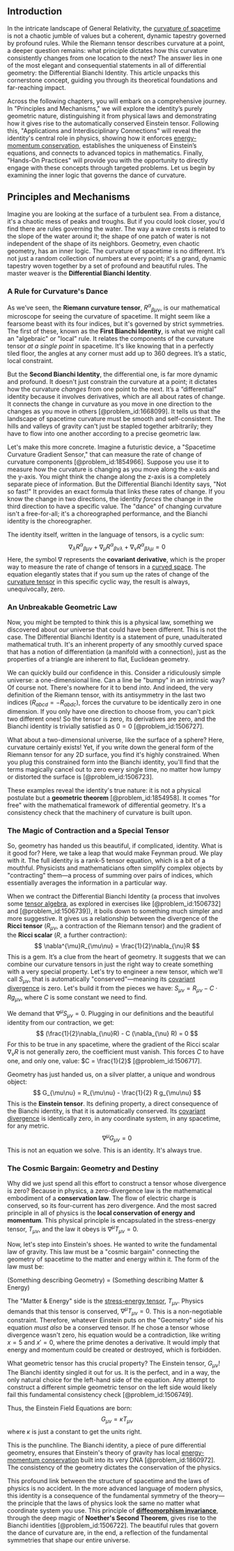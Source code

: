 ## Introduction
In the intricate landscape of General Relativity, the [curvature of spacetime](@article_id:188986) is not a chaotic jumble of values but a coherent, dynamic tapestry governed by profound rules. While the Riemann tensor describes curvature at a point, a deeper question remains: what principle dictates how this curvature consistently changes from one location to the next? The answer lies in one of the most elegant and consequential statements in all of differential geometry: the Differential Bianchi Identity. This article unpacks this cornerstone concept, guiding you through its theoretical foundations and far-reaching impact.

Across the following chapters, you will embark on a comprehensive journey. In "Principles and Mechanisms," we will explore the identity’s purely geometric nature, distinguishing it from physical laws and demonstrating how it gives rise to the automatically conserved Einstein tensor. Following this, "Applications and Interdisciplinary Connections" will reveal the identity's central role in physics, showing how it enforces [energy-momentum conservation](@article_id:190567), establishes the uniqueness of Einstein’s equations, and connects to advanced topics in mathematics. Finally, "Hands-On Practices" will provide you with the opportunity to directly engage with these concepts through targeted problems. Let us begin by examining the inner logic that governs the dance of curvature.

## Principles and Mechanisms

Imagine you are looking at the surface of a turbulent sea. From a distance, it's a chaotic mess of peaks and troughs. But if you could look closer, you'd find there are rules governing the water. The way a wave crests is related to the slope of the water around it; the shape of one patch of water is not independent of the shape of its neighbors. Geometry, even chaotic geometry, has an inner logic. The curvature of spacetime is no different. It’s not just a random collection of numbers at every point; it's a grand, dynamic tapestry woven together by a set of profound and beautiful rules. The master weaver is the **Differential Bianchi Identity**.

### A Rule for Curvature's Dance

As we’ve seen, the **Riemann curvature tensor**, $R^{\alpha}{}_{\beta\mu\nu}$, is our mathematical microscope for seeing the curvature of spacetime. It might seem like a fearsome beast with its four indices, but it's governed by strict symmetries. The first of these, known as the **First Bianchi Identity**, is what we might call an "algebraic" or "local" rule. It relates the components of the curvature tensor *at a single point* in spacetime. It's like knowing that in a perfectly tiled floor, the angles at any corner must add up to 360 degrees. It’s a static, local constraint.

But the **Second Bianchi Identity**, the differential one, is far more dynamic and profound. It doesn't just constrain the curvature at a point; it dictates how the curvature *changes* from one point to the next. It’s a “differential” identity because it involves derivatives, which are all about rates of change. It connects the change in curvature as you move in one direction to the changes as you move in others [@problem_id:1668099]. It tells us that the landscape of spacetime curvature must be smooth and self-consistent. The hills and valleys of gravity can't just be stapled together arbitrarily; they have to flow into one another according to a precise geometric law.

Let's make this more concrete. Imagine a futuristic device, a "Spacetime Curvature Gradient Sensor," that can measure the rate of change of curvature components [@problem_id:1854966]. Suppose you use it to measure how the curvature is changing as you move along the x-axis and the y-axis. You might think the change along the z-axis is a completely separate piece of information. But the Differential Bianchi Identity says, "Not so fast!" It provides an exact formula that links these rates of change. If you know the change in two directions, the identity *forces* the change in the third direction to have a specific value. The "dance" of changing curvature isn't a free-for-all; it's a choreographed performance, and the Bianchi identity is the choreographer.

The identity itself, written in the language of tensors, is a cyclic sum:
$$ \nabla_\lambda R^\alpha{}_{\beta\mu\nu} + \nabla_\mu R^\alpha{}_{\beta\nu\lambda} + \nabla_\nu R^\alpha{}_{\beta\lambda\mu} = 0 $$
Here, the symbol $\nabla$ represents the **covariant derivative**, which is the proper way to measure the rate of change of tensors in a [curved space](@article_id:157539). The equation elegantly states that if you sum up the rates of change of the [curvature tensor](@article_id:180889) in this specific cyclic way, the result is always, unequivocally, zero.

### An Unbreakable Geometric Law

Now, you might be tempted to think this is a physical law, something we discovered about *our* universe that could have been different. This is not the case. The Differential Bianchi Identity is a statement of pure, unadulterated mathematical truth. It's an inherent property of any smoothly curved space that has a notion of differentiation (a manifold with a connection), just as the properties of a triangle are inherent to flat, Euclidean geometry.

We can quickly build our confidence in this. Consider a ridiculously simple universe: a one-dimensional line. Can a line be "bumpy" in an intrinsic way? Of course not. There's nowhere for it to bend *into*. And indeed, the very definition of the Riemann tensor, with its antisymmetry in the last two indices ($R_{abcd} = -R_{abdc}$), forces the curvature to be identically zero in one dimension. If you only have one direction to choose from, you can't pick two different ones! So the tensor is zero, its derivatives are zero, and the Bianchi identity is trivially satisfied as $0=0$ [@problem_id:1506727].

What about a two-dimensional universe, like the surface of a sphere? Here, curvature certainly exists! Yet, if you write down the general form of the Riemann tensor for any 2D surface, you find it's highly constrained. When you plug this constrained form into the Bianchi identity, you'll find that the terms magically cancel out to zero every single time, no matter how lumpy or distorted the surface is [@problem_id:1506723].

These examples reveal the identity's true nature: it is not a physical postulate but a **geometric theorem** [@problem_id:1854958]. It comes "for free" with the mathematical framework of differential geometry. It's a consistency check that the machinery of curvature is built upon.

### The Magic of Contraction and a Special Tensor

So, geometry has handed us this beautiful, if complicated, identity. What is it good for? Here, we take a leap that would make Feynman proud. We play with it. The full identity is a rank-5 tensor equation, which is a bit of a mouthful. Physicists and mathematicians often simplify complex objects by "contracting" them—a process of summing over pairs of indices, which essentially averages the information in a particular way.

When we contract the Differential Bianchi Identity (a process that involves some [tensor algebra](@article_id:161177), as explored in exercises like [@problem_id:1506732] and [@problem_id:1506739]), it boils down to something much simpler and more suggestive. It gives us a relationship between the divergence of the **Ricci tensor** ($R_{\mu\nu}$, a contraction of the Riemann tensor) and the gradient of the **Ricci scalar** ($R$, a further contraction):
$$ \nabla^{\mu}R_{\mu\nu} = \frac{1}{2}\nabla_{\nu}R $$
This is a gem. It’s a clue from the heart of geometry. It suggests that we can combine our curvature tensors in just the right way to create something with a very special property. Let's try to engineer a new tensor, which we'll call $S_{\mu\nu}$, that is automatically "conserved"—meaning its [covariant divergence](@article_id:274545) is zero. Let's build it from the pieces we have: $S_{\mu\nu} = R_{\mu\nu} - C \cdot R g_{\mu\nu}$, where $C$ is some constant we need to find.

We demand that $\nabla^\mu S_{\mu\nu} = 0$. Plugging in our definitions and the beautiful identity from our contraction, we get:
$$ (\frac{1}{2}\nabla_{\nu}R) - C (\nabla_{\nu} R) = 0 $$
For this to be true in any spacetime, where the gradient of the Ricci scalar $\nabla_{\nu}R$ is not generally zero, the coefficient must vanish. This forces $C$ to have one, and only one, value: $C = \frac{1}{2}$ [@problem_id:1506717].

Geometry has just handed us, on a silver platter, a unique and wondrous object:
$$ G_{\mu\nu} = R_{\mu\nu} - \frac{1}{2} R g_{\mu\nu} $$
This is the **Einstein tensor**. Its defining property, a direct consequence of the Bianchi identity, is that it is automatically conserved. Its [covariant divergence](@article_id:274545) is identically zero, in any coordinate system, in any spacetime, for any metric.
$$ \nabla^\mu G_{\mu\nu} = 0 $$
This is not an equation we solve. This is an identity. It's always true.

### The Cosmic Bargain: Geometry and Destiny

Why did we just spend all this effort to construct a tensor whose divergence is zero? Because in physics, a zero-divergence law is the mathematical embodiment of a **conservation law**. The flow of electric charge is conserved, so its four-current has zero divergence. And the most sacred principle in all of physics is the **local conservation of energy and momentum**. This physical principle is encapsulated in the stress-energy tensor, $T_{\mu\nu}$, and the law it obeys is $\nabla^\mu T_{\mu\nu} = 0$.

Now, let's step into Einstein's shoes. He wanted to write the fundamental law of gravity. This law must be a "cosmic bargain" connecting the geometry of spacetime to the matter and energy within it. The form of the law must be:

(Something describing Geometry) = (Something describing Matter & Energy)

The "Matter & Energy" side is the [stress-energy tensor](@article_id:146050), $T_{\mu\nu}$. Physics demands that this tensor is conserved, $\nabla^\mu T_{\mu\nu} = 0$. This is a non-negotiable constraint. Therefore, whatever Einstein puts on the "Geometry" side of his equation *must also* be a conserved tensor. If he chose a tensor whose divergence wasn't zero, his equation would be a contradiction, like writing $x=5$ and $x'=0$, where the prime denotes a derivative. It would imply that energy and momentum could be created or destroyed, which is forbidden.

What geometric tensor has this crucial property? The Einstein tensor, $G_{\mu\nu}$! The Bianchi identity singled it out for us. It is the perfect, and in a way, the only natural choice for the left-hand side of the equation. Any attempt to construct a different simple geometric tensor on the left side would likely fail this fundamental consistency check [@problem_id:1506749].

Thus, the Einstein Field Equations are born:
$$ G_{\mu\nu} = \kappa T_{\mu\nu} $$
where $\kappa$ is just a constant to get the units right.

This is the punchline. The Bianchi identity, a piece of pure differential geometry, ensures that Einstein's theory of gravity has local [energy-momentum conservation](@article_id:190567) built into its very DNA [@problem_id:1860972]. The consistency of the geometry dictates the conservation of the physics.

This profound link between the structure of spacetime and the laws of physics is no accident. In the more advanced language of modern physics, this identity is a consequence of the fundamental symmetry of the theory—the principle that the laws of physics look the same no matter what coordinate system you use. This principle of **[diffeomorphism invariance](@article_id:180421)**, through the deep magic of **Noether's Second Theorem**, gives rise to the Bianchi identities [@problem_id:1506722]. The beautiful rules that govern the dance of curvature are, in the end, a reflection of the fundamental symmetries that shape our entire universe.